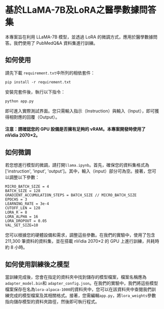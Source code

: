 # 基於LLaMA-7B及LoRA之醫學數據問答集
本專案旨在利用 LLaMA-7B 模型，並透過 LoRA 的微調方式，應用於醫學數據問答。我們使用了 PubMedQ&A 資料集進行訓練。
## 如何使用
請先下載 `requirement.txt`中所列的相依套件：
```
pip install -r requirement.txt
```
安裝完套件後，執行以下指令：
```
python app.py
```
即可進入實際測試界面。您只需輸入指示（Instruction）與輸入（Input），即可獲得相對應的回覆（Output）。

#### 注意：請確認您的 GPU 設備是否擁有足夠的 vRAM。本專案開發時使用了 nVidia 2070×2。

## 如何微調
若您想進行模型的微調，請打開`llama.ipynb`。首先，確保您的資料集格式為 ['instruction', 'input', 'output']。其中，輸入（input）部分可為空。接著，您可以調整以下參數：
```
MICRO_BATCH_SIZE = 4    
BATCH_SIZE = 128
GRADIENT_ACCUMULATION_STEPS = BATCH_SIZE // MICRO_BATCH_SIZE
EPOCHS = 3  
LEARNING_RATE = 3e-4  
CUTOFF_LEN = 128  
LORA_R = 8
LORA_ALPHA = 16
LORA_DROPOUT = 0.05
VAL_SET_SIZE=10
```
您可以根據您的硬體設備和需求，調整這些參數。在我們的實驗中，使用了包含 211,300 筆資料的資料集，並在搭載 nVidia 2070×2 的 GPU 上進行訓練，共耗時約 8 小時。

## 如何使用訓練後之模型
當訓練完成後，您會在指定的資料夾中找到儲存的模型檔案，檔案名稱應為`adapter_model.bin`和 `adapter_config.json`。在我們的實驗中，我們將這些模型檔案保存在名為`lora-alpaca-1000`的資料夾中，您可以在該資料夾中查閱我們訓練完成的模型檔案及其相關格式。接著，您需編輯`app.py`，將`lora_weights`參數指向儲存模型的資料夾路徑，然後即可執行程式。